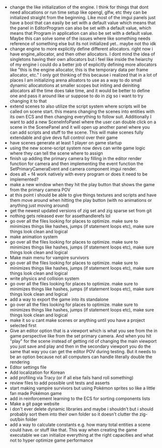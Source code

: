 - change the like initialization of the engine. I think for things that dont need allocations or run time setup like opengl, glfw, etc they can be initialized straight from the beginning. Like most of the imgui panels just have a bool that can easily be set with a default value which means that the panel in EditorProgram can also be set with a default value, which means that Program in application can also be set with a default value. Maybe this can solve some of the issues where like something needs reference of something else but its not initialized yet.. maybe not tho idk
- change engine to more explicitly define different allocators. right now i have engine_allocator, and then other allocators. I dont mind the idea of singletons having their own allocators but i feel like inside the heiarchy of my engine i could do a better job of explicitly defining more allocators like "this is the engine allocator, this is the temporary data  per frame allocator, etc." I only got thinking of this because i realized that in a lot of places I am initializing arena alloators to use as a way to do small dynamic allocatotions at smaller scopes but initing and deiniting allocators all the time does take time, and it would be better to define one and pass it around like ur suppose to do in zig so i want to try changing it to that
- extend scenes to also utilize the script system where scripts will be called on scene start. this means changing the scenes into entities with its own ECS and then changing everything to follow suit. Additionally I want to add a new SceneInfoPanel where the user can double click on a scene in the ScenePanel and it will open up another panel where you can add scripts and stuff to the scene. This will make scenes fully extendable and give devs full control over their game
- have scenes generate at least 1 player on game startup
- using the new scene-script system now devs can write game logic where they can tell the scene where to assign 
- finish up adding the primary camera by filling in the editor render function for camera and then implementing the event function the SetPrimaryCameraEvent and camera component imgui render.
- does alt + f4 work natively with every program or does it need to be implemented?
- make a new window when they hit the play button that shows the game from the primary camera POV 
- at this point i should be able to give things textures and scripts and have them move around when hitting the play button (with no animations or anything just moving around)
- get the newest updated versions of zig set and zig sparse set from git
- nothing gets released ever for assethandlerefs lol
- go over all the files looking for places to optimize. make sure to minimizes things like hashes, jumps (if statement loops etc), make sure things look clean and logical
- make animation system
- go over all the files looking for places to optimize. make sure to minimizes things like hashes, jumps (if statement loops etc), make sure things look clean and logical
- Make main menu for vampire survivors 
- go over all the files looking for places to optimize. make sure to minimizes things like hashes, jumps (if statement loops etc), make sure things look clean and logical
- write physics and collision system
- go over all the files looking for places to optimize. make sure to minimizes things like hashes, jumps (if statement loops etc), make sure things look clean and logical
- add a way to export the game into its standalone
- go over all the files looking for places to optimize. make sure to minimizes things like hashes, jumps (if statement loops etc), make sure things look clean and logical
- make it so u cant make scenes or anything until you have a project selected first
- Give an editor option that is a viewport which is what you see from the in game perspective like from the set primary camera. And when you hit "play" for the scene instead of getting rid of changing the main viewport you just save and play and then in the secondary viewport you do the same that way you can get the editor POV during testing. But it needs to be an option because not all computers can handle literally double the rendering
- Editor settings file
- Add localization for Korean
- add profiling via Tracy (or if all else fails hand roll something)
- review files to add possible unit tests and asserts
- start making vampire survivors but using Pokémon sprites so like a little fan made Pokémon game
- add in reinforcement learning to the ECS for sorting components lists
- Make a git page website
- i don't ever delete dynamic libraries and maybe i shouldn't but i should probably sort them into their own folder so it doesn't clutter the zig-out/bin folder
- add a way to calculate constants e.g. how many total entities a scene could have. or stuff like that. This way when creating the game executable we can initialize everything at the right capacities and what not to hyper optimize game performance